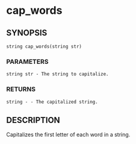 # cap_words

## SYNOPSIS

    string cap_words(string str)

### PARAMETERS

    string str - The string to capitalize.

### RETURNS

    string - - The capitalized string.

## DESCRIPTION

Capitalizes the first letter of each word in a string.

